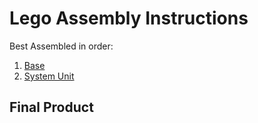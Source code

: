 # Lego Assembly Instructions

Best Assembled in order:

1. [Base](./base.md)
2. [System Unit](./system_unit.md)

## Final Product
